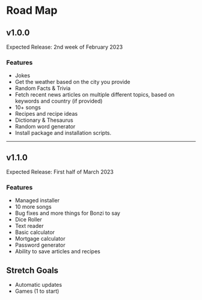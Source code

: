 # Road Map
## v1.0.0
Expected Release: 2nd week of February 2023
### Features
- Jokes
- Get the weather based on the city you provide
- Random Facts & Trivia
- Fetch recent news articles on multiple different topics, based on keywords and country (if provided)
- 10+ songs
- Recipes and recipe ideas
- Dictionary & Thesaurus
- Random word generator
- Install package and installation scripts.
---
## v1.1.0
Expected Release: First half of March 2023
### Features
- Managed installer
- 10 more songs
- Bug fixes and more things for Bonzi to say
- Dice Roller
- Text reader
- Basic calculator
- Mortgage calculator
- Password generator
- Ability to save articles and recipes
## Stretch Goals
- Automatic updates
- Games (1 to start)
